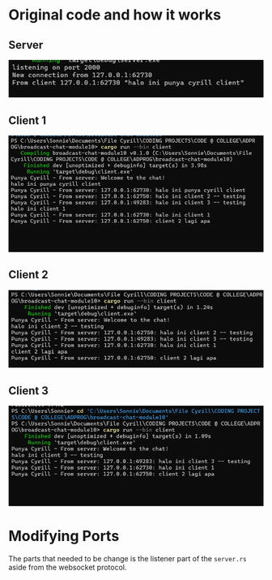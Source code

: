 # Original code and how it works
## Server 
![alt text](image.png)

## Client 1 
![alt text](image-2.png)

## Client 2 
![alt text](image-1.png)

## Client 3 
![alt text](image-3.png)

# Modifying Ports
The parts that needed to be change is the listener part of the `server.rs` aside from the websocket protocol. 
